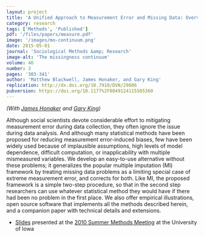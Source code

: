 ```yaml
---
layout: project
title: 'A Unified Approach to Measurement Error and Missing Data: Overview and Applications'
category: research
tags: ['Methods', 'Published']
pdf: '/files/papers/measure.pdf'
image: '/images/mo-continuum.png'
date: 2015-05-01
journal: 'Sociological Methods &amp; Research'
image-alt: 'The missingness continuum'
volume: 46
number: 3
pages: '303-341'
author: 'Matthew Blackwell, James Honaker, and Gary King'
replication: http://dx.doi.org/10.7910/DVN/29606
pubversion: https://doi.org/10.1177%2F0049124115585360
---
```


*(With [James Honaker][] and [Gary King][])*

  Although social scientists devote considerable effort to mitigating
  measurement error during data collection, they often ignore the
  issue during data analysis. And although many statistical methods
  have been proposed for reducing measurement error-induced biases,
  few have been widely used because of implausible assumptions, high
  levels of model dependence, difficult computation, or
  inapplicability with multiple mismeasured variables. We develop an
  easy-to-use alternative without these problems; it generalizes the
  popular multiple imputation (MI) framework by treating missing data
  problems as a limiting special case of extreme measurement error,
  and corrects for both. Like MI, the proposed framework is a simple
  two-step procedure, so that in the second step researchers can use
  whatever statistical method they would have if there had been no
  problem in the first place. We also offer empirical illustrations,
  open source software that implements all the methods described
  herein, and a companion paper with technical details and extensions.

* [Slides][mo-slides] presented at the [2010 Summer Methods Meeting][polmeth2010] at the University of Iowa

[mo-paper]: http://gking.harvard.edu/files/measure.pdf
[mo-slides]:  http://www.mattblackwell.org/files/papers/merror-methods.pdf
[polmeth2010]: http://www.polisci.uiowa.edu/polmeth/index.html
[James Honaker]: http://hona.kr/
[Gary King]: http://gking.harvard.edu
